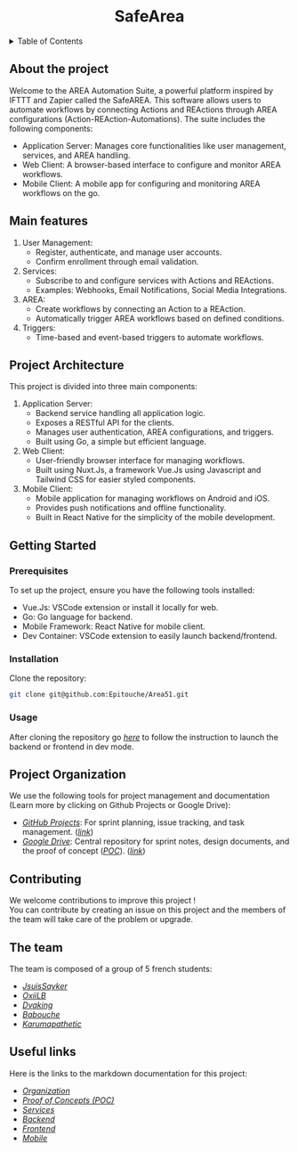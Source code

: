 <div>
    <h1 align="center">SafeArea</h1>
</div>

<details>
    <summary>Table of Contents</summary>
    <ul>
        <li><a href="#about-the-project">About the Project</a></li>
        <li><a href="#main-features">Main Features</a></li>
        <li><a href="#project-architecture">Project Architecture</a></li>
        <li><a href="#getting-started">Getting Started</a>
            <ul>
                <li><a href="#prerequisites">Prerequisites</a></li>
                <li><a href="#installation">Installation</a></li>
                <li><a href="#usage">Usage</a></li>
            </ul>
        </li>
        <li><a href="#project-organization">Organization</a></li>
        <li><a href="#contributing">Contributing</a></li>
        <li><a href="#the-team">Team</a></li>
        <li><a href="#useful-links">Useful links</a></li>
    </ul>
</details>

## About the project
Welcome to the AREA Automation Suite, a powerful platform inspired by IFTTT and Zapier called the SafeAREA. This software allows users to automate workflows by connecting Actions and REActions through AREA configurations (Action-REAction-Automations). The suite includes the following components:

- Application Server: Manages core functionalities like user management, services, and AREA handling.
- Web Client: A browser-based interface to configure and monitor AREA workflows.
- Mobile Client: A mobile app for configuring and monitoring AREA workflows on the go.

## Main features
1. User Management:
    - Register, authenticate, and manage user accounts.
    - Confirm enrollment through email validation.
2. Services:
    - Subscribe to and configure services with Actions and REActions.
    - Examples: Webhooks, Email Notifications, Social Media Integrations.
3. AREA:
    - Create workflows by connecting an Action to a REAction.
    - Automatically trigger AREA workflows based on defined conditions.
4. Triggers:
    - Time-based and event-based triggers to automate workflows.

## Project Architecture
This project is divided into three main components:

1. Application Server:
    - Backend service handling all application logic.
    - Exposes a RESTful API for the clients.
    - Manages user authentication, AREA configurations, and triggers.
    - Built using Go, a simple but efficient language.
2. Web Client:
    - User-friendly browser interface for managing workflows.
    - Built using Nuxt.Js, a framework Vue.Js using Javascript and Tailwind CSS for easier styled components.
3. Mobile Client:
    - Mobile application for managing workflows on Android and iOS.
    - Provides push notifications and offline functionality.
    - Built in React Native for the simplicity of the mobile development.

## Getting Started
### Prerequisites
To set up the project, ensure you have the following tools installed:
- Vue.Js: VSCode extension or install it locally for web.
- Go: Go language for backend.
- Mobile Framework: React Native for mobile client.
- Dev Container: VSCode extension to easily launch backend/frontend.

### Installation
Clone the repository:
```bash
git clone git@github.com:Epitouche/Area51.git
```

### Usage

After cloning the repository go [*here*]() to follow the instruction to launch the backend or frontend in dev mode.

## Project Organization
We use the following tools for project management and documentation (Learn more by clicking on Github Projects or Google Drive):
- [*GitHub Projects*](./docs/Organization.md): For sprint planning, issue tracking, and task management. ([*link*](https://github.com/orgs/Epitouche/projects/2))
- [*Google Drive*](./docs/Organization.md): Central repository for sprint notes, design documents, and the proof of concept ([*POC*](./docs/POC.md)). ([*link*](https://drive.google.com/drive/folders/1Z0oZLYy2zBhhryj8Y1aOzdajEbtKuYpq))

## Contributing
We welcome contributions to improve this project !\
You can contribute by creating an issue on this project and the members of the team will take care of the problem or upgrade.

## The team
The team is composed of a group of 5 french students:
- [*JsuisSayker*](https://github.com/JsuisSayker)
- [*OxiiLB*](https://github.com/OxiiLB)
- [*Dvaking*](https://github.com/Dvaking)
- [*Babouche*](https://github.com/Babouuchee)
- [*Karumapathetic*](https://github.com/karumapathetic)

## Useful links
Here is the links to the markdown documentation for this project:
- [*Organization*](./docs/Organization.md)
- [*Proof of Concepts (POC)*](./docs/POC.md)
- [*Services*](./docs/Services.md)
- [*Backend*](./docs/Backend.md)
- [*Frontend*](./docs/Frontend.md)
- [*Mobile*](./docs/Mobile.md)
